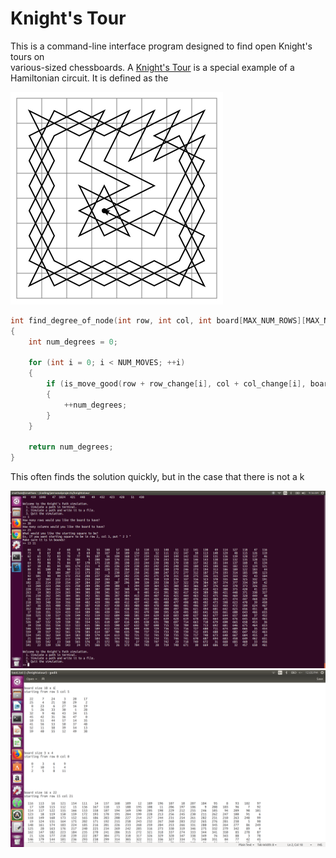 # Knight's Tour

This is a command-line interface program designed to find open Knight's tours on <br>
various-sized chessboards.  A <a href="https://en.wikipedia.org/wiki/Knight%27s_tour ">Knight's Tour</a> is a special example of a Hamiltonian circuit. It is defined as the   

<img src="photos/example_knights_tour.png" alt="Knight's Tour"> </img>




```C++
int find_degree_of_node(int row, int col, int board[MAX_NUM_ROWS][MAX_NUM_COLS])
{
    int num_degrees = 0;

    for (int i = 0; i < NUM_MOVES; ++i)
    {
        if (is_move_good(row + row_change[i], col + col_change[i], board))
        {
            ++num_degrees;
        }
    }

    return num_degrees;
}
```

This often finds the solution quickly, but in the case that there is not a k

<img src="photos/cli_knights_tour_1.png" alt="Knight's Tour"> 

<img src="photos/file_writing_example.png" alt="file writing example">
<imt src="photos/no_solution.png" alt="no solution">
